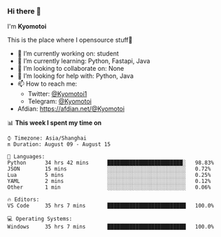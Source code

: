 ### Hi there 👋

I'm **Kyomotoi**

This is the place where I opensource stuff🤺

- 🔭 I’m currently working on: student
- 🌱 I’m currently learning: Python, Fastapi, Java
- 👯 I’m looking to collaborate on: None
- 🤔 I’m looking for help with: Python, Java
- 📫 How to reach me: 
    - Twitter: [@Kyomotoi1](https://twitter.com/Kyomotoi1) 
    - Telegram: [@Kyomotoi](https://t.me/Kyomotoi)
- Afdian: <https://afdian.net/@Kyomotoi>

📊 **This week I spent my time on**
<!--START_SECTION:waka-->
```text
⌚︎ Timezone: Asia/Shanghai
🔛 Duration: August 09 - August 15

💬 Languages: 
Python      34 hrs 42 mins      ████████████████████████░   98.83% 
JSON        15 mins             ░░░░░░░░░░░░░░░░░░░░░░░░░   0.72% 
Lua         5 mins              ░░░░░░░░░░░░░░░░░░░░░░░░░   0.25% 
YAML        2 mins              ░░░░░░░░░░░░░░░░░░░░░░░░░   0.12% 
Other       1 min               ░░░░░░░░░░░░░░░░░░░░░░░░░   0.06%

🔥 Editors: 
VS Code     35 hrs 7 mins       █████████████████████████   100.0%

💻 Operating Systems: 
Windows     35 hrs 7 mins       █████████████████████████   100.0%
```
<!--END_SECTION:waka-->
